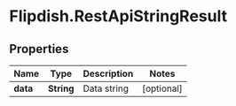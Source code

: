 # Flipdish.RestApiStringResult

## Properties
Name | Type | Description | Notes
------------ | ------------- | ------------- | -------------
**data** | **String** | Data string | [optional] 



